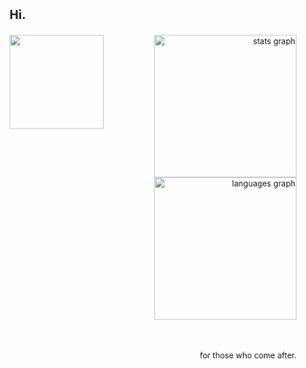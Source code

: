 <h2 align="left">Hi.</h2>

###

<img align="left" height="165" src="https://i.pinimg.com/originals/92/82/fb/9282fb4bdb1357c57c88baaa12160c9b.gif"  />

###

<div align="right">
  <img src="https://github-readme-stats.vercel.app/api?username=manthuso&hide_title=true&hide_rank=false&show_icons=true&include_all_commits=true&count_private=true&disable_animations=false&theme=dark&locale=en&hide_border=false&order=1" height="250" alt="stats graph"  />
  <img src="https://github-readme-stats.vercel.app/api/top-langs?username=manthuso&locale=en&hide_title=false&layout=compact&card_width=320&langs_count=5&theme=dark&hide_border=false&order=2" height="250" alt="languages graph"  />
</div>

###

<br clear="both">

<p align="right">for those who come after.</p>

###
